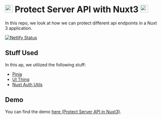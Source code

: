 # <img src="https://raw.githubusercontent.com/Tarikul-Islam-Anik/Animated-Fluent-Emojis/master/Emojis/Objects/Locked%20with%20Key.png" alt="Locked with Key" width="25" height="25" /> Protect Server API with Nuxt3 <img src="https://raw.githubusercontent.com/Tarikul-Islam-Anik/Animated-Fluent-Emojis/master/Emojis/Objects/Locked%20with%20Key.png" alt="Locked with Key" width="25" height="25" />

In this repo, we look at how we can protect different api endpoints in a Nuxt 3 application.

[![Netlify Status](https://api.netlify.com/api/v1/badges/a6a8833a-c94a-43c2-9470-817f54054f48/deploy-status)](https://app.netlify.com/sites/protect-server-api-nuxt3/deploys)

## Stuff Used

In this ap, we utilized the following stuff:

- [Pinia](https://pinia.vuejs.org/ssr/nuxt.html)
- [UI Thing](https://ui-thing.behonbaker.com/getting-started/introduction)
- [Nuxt Auth Utils](https://github.com/atinux/nuxt-auth-utils?tab=readme-ov-file#nuxt-auth-utils)

## Demo

You can find the demo [here (Protect Server API in Nuxt3)](protect-server-api-nuxt3.netlify.app).
